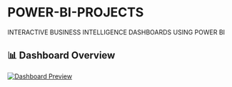 # POWER-BI-PROJECTS
INTERACTIVE BUSINESS INTELLIGENCE DASHBOARDS USING POWER BI

## 📊 Dashboard Overview

[![Dashboard Preview](images/dashboard-preview.png)](Dashboard.pdf)
